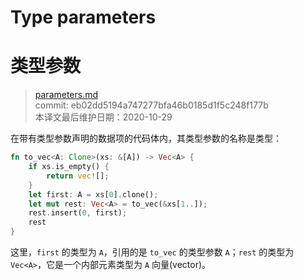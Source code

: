 # Type parameters
# 类型参数

>[parameters.md](https://github.com/rust-lang/reference/blob/master/src/types/parameters.md)\
>commit: eb02dd5194a747277bfa46b0185d1f5c248f177b \
>本译文最后维护日期：2020-10-29

在带有类型参数声明的数据项的代码体内，其类型参数的名称是类型：

```rust
fn to_vec<A: Clone>(xs: &[A]) -> Vec<A> {
    if xs.is_empty() {
        return vec![];
    }
    let first: A = xs[0].clone();
    let mut rest: Vec<A> = to_vec(&xs[1..]);
    rest.insert(0, first);
    rest
}
```

这里，`first` 的类型为 `A`，引用的是 `to_vec` 的类型参数 `A`；`rest` 的类型为 `Vec<A>`，它是一个内部元素类型为 `A` 向量(vector)。

<!-- 2020-11-3 -->
<!-- checked -->
